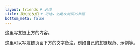 ```yaml
---
layout: friends # 必须
title: 我的朋友们 # 可选，这是友链页的标题
bottom_meta: false
---
```


这里写友链上方的内容。

<!-- more -->

这里可以写友链页面下方的文字备注，例如自己的友链规范、示例等。
